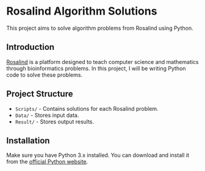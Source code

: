 # Rosalind Algorithm Solutions

This project aims to solve algorithm problems from Rosalind using Python.

## Introduction

[Rosalind](http://rosalind.info/) is a platform designed to teach computer science and mathematics through bioinformatics problems. In this project, I will be writing Python code to solve these problems.

## Project Structure

- `Scripts/` - Contains solutions for each Rosalind problem.
- `Data/` - Stores input data.
- `Result/` - Stores output results.

## Installation

Make sure you have Python 3.x installed. You can download and install it from the [official Python website](https://www.python.org/).
